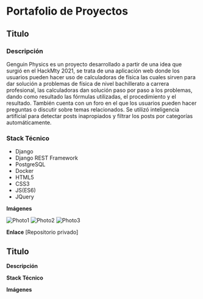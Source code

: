 # Portafolio de Proyectos

## Titulo
### Descripción
Genguin Physics es un proyecto desarrollado a partir de una idea que surgió en el HackMty 2021, se trata de una aplicación web donde los usuarios pueden hacer uso de calculadoras de física las cuales sirven para dar solución a problemas de física de nivel bachillerato a carrera profesional, las calculadoras dan solución paso por paso a los problemas, dando como resultado las fórmulas utilizadas, el procedimiento y el resultado. También cuenta con un foro en el que los usuarios pueden hacer preguntas o discutir sobre temas relacionados. Se utilizó inteligencia artificial para detectar posts inapropiados y filtrar los posts por categorías automáticamente.

### Stack Técnico
+ Django
+ Django REST Framework
+ PostgreSQL
+ Docker
+ HTML5
+ CSS3
+ JS(ES6)
+ JQuery

**Imágenes**

![Photo1](https://github.com/Genguin-Corporation/genguin-physics-3.0/assets/77637841/34dc6757-1e09-4f79-91d3-889ec583cf5a)
![Photo2](https://github.com/Genguin-Corporation/genguin-physics-3.0/assets/77637841/444cddca-e7f1-4902-b3cb-eb8d0732637e)
![Photo3](https://github.com/Genguin-Corporation/genguin-physics-3.0/assets/77637841/49b411fd-6fa5-4eb5-bf4c-a8ca28b9a5ce)

**Enlace** [Repositorio privado]

## Titulo
**Descripción**

**Stack Técnico**

**Imágenes**
